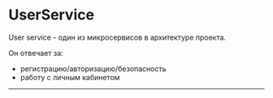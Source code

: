 # UserService
User service - один из микросервисов в архитектуре проекта.

Он отвечает за:
- регистрацию/авторизацию/безопасность
- работу с личным кабинетом

---
